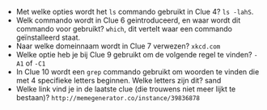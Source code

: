 - Met welke opties wordt het `ls` commando gebruikt in Clue 4? `ls -lahS`.
- Welk commando wordt in Clue 6 geintroduceerd, en waar wordt dit commando voor gebruikt? `which`, dit vertelt waar een commando geïnstalleerd staat.
- Naar welke domeinnaam wordt in Clue 7 verwezen? `xkcd.com`
- Welke optie heb je bij Clue 9 gebruikt om de volgende regel te vinden? `-A1` of `-C1`
- In Clue 10 wordt een `grep` commando gebruikt om woorden te vinden die met 4 specifieke letters beginnen. Welke letters zijn dit? sand
- Welke link vind je in de laatste clue (die trouwens niet meer lijkt te bestaan)? `http://memegenerator.co/instance/39836878`
